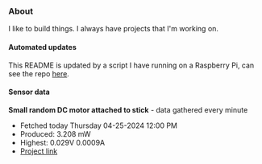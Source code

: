 ### About
I like to build things. I always have projects that I'm working on.

#### Automated updates
This README is updated by a script I have running on a Raspberry Pi, can see the repo [here](https://github.com/jdc-cunningham/raspi-git-repo-updater).

#### Sensor data


**Small random DC motor attached to stick** - data gathered every minute
- Fetched today Thursday 04-25-2024 12:00 PM
- Produced: 3.208 mW
- Highest: 0.029V 0.0009A
- [Project link](https://github.com/jdc-cunningham/turbine-raspi)